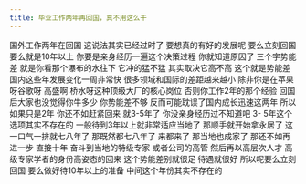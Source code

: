 ```yaml
---
title: 毕业工作两年再回国，真不用这么干
---
```

国外工作两年在回国
这说法其实已经过时了
要想真的有好的发展呢
要么立刻回国
要么就是10年以上
你要是亲身经历一遍这个决策过程
你就知道原因了
三个字势能差
就是你看那个瀑布的水往下
它冲的猛不猛
其实取决它高不高
这个就是势能差
国内这些年发展变化一周非常快
很多领域和国际的差距越来越小
除非你是在苹果呀谷歌呀
高盛啊
桥水呀这种顶级大厂的核心岗位
否则你工作2年的那个经验
回国后大家也没觉得你牛多少
你势能差不够
反而可能耽误了国内成长迅速这两年
所以如果只是2年
你还不如赶紧回来
就3-5年了
你没亲身经历过不知道吧
3- 5年这个选项其实不存在的
一般待到3年以上就非常适应当地了
那顺手就开始拿永居了
这一口气一排就七八年了
那既然都七八年了
来都来了
那当地也成家了
那还不如再进一步
直接十年
奋斗到当地的特级专家
或者公司的高管
然后再以高层次人才
高级专家学者的身份高姿态的回来
这个势能差别就很足
待遇就很好
所以呢要么立刻回国
要么做好待10年以上的准备
中间这个年份其实不存在的
